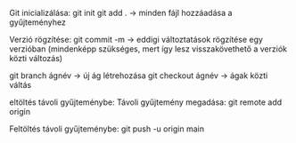 Git inicializálása:
git init
git add . -> minden fájl hozzáadása a gyűjteményhez

Verzió rögzítése:
git commit -m -> eddigi változtatások rögzítése egy verzióban (mindenképp szükséges, mert így lesz visszakövethető a verziók közti változás)

git branch ágnév -> új ág létrehozása
git checkout ágnév -> ágak közti váltás

eltöltés távoli gyűjteménybe:
Távoli gyűjtemény megadása: git remote add origin

Feltöltés távoli gyűjteménybe: git push -u origin main